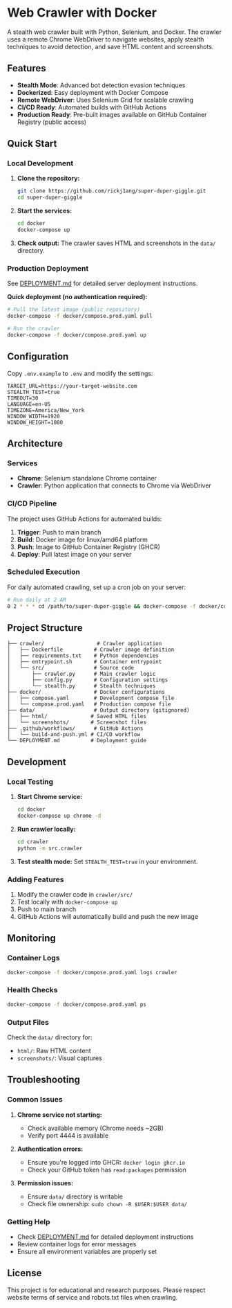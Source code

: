 # Web Crawler with Docker

A stealth web crawler built with Python, Selenium, and Docker. The crawler uses a remote Chrome WebDriver to navigate websites, apply stealth techniques to avoid detection, and save HTML content and screenshots.

## Features

- **Stealth Mode**: Advanced bot detection evasion techniques
- **Dockerized**: Easy deployment with Docker Compose
- **Remote WebDriver**: Uses Selenium Grid for scalable crawling
- **CI/CD Ready**: Automated builds with GitHub Actions
- **Production Ready**: Pre-built images available on GitHub Container Registry (public access)

## Quick Start

### Local Development

1. **Clone the repository:**
   ```bash
   git clone https://github.com/rickj1ang/super-duper-giggle.git
   cd super-duper-giggle
   ```

2. **Start the services:**
   ```bash
   cd docker
   docker-compose up
   ```

3. **Check output:**
   The crawler saves HTML and screenshots in the `data/` directory.

### Production Deployment

See [DEPLOYMENT.md](DEPLOYMENT.md) for detailed server deployment instructions.

**Quick deployment (no authentication required):**
```bash
# Pull the latest image (public repository)
docker-compose -f docker/compose.prod.yaml pull

# Run the crawler
docker-compose -f docker/compose.prod.yaml up
```

## Configuration

Copy `.env.example` to `.env` and modify the settings:

```env
TARGET_URL=https://your-target-website.com
STEALTH_TEST=true
TIMEOUT=30
LANGUAGE=en-US
TIMEZONE=America/New_York
WINDOW_WIDTH=1920
WINDOW_HEIGHT=1080
```

## Architecture

### Services

- **Chrome**: Selenium standalone Chrome container
- **Crawler**: Python application that connects to Chrome via WebDriver

### CI/CD Pipeline

The project uses GitHub Actions for automated builds:

1. **Trigger**: Push to main branch
2. **Build**: Docker image for linux/amd64 platform
3. **Push**: Image to GitHub Container Registry (GHCR)
4. **Deploy**: Pull latest image on your server

### Scheduled Execution

For daily automated crawling, set up a cron job on your server:

```bash
# Run daily at 2 AM
0 2 * * * cd /path/to/super-duper-giggle && docker-compose -f docker/compose.prod.yaml up
```

## Project Structure

```
├── crawler/                 # Crawler application
│   ├── Dockerfile          # Crawler image definition
│   ├── requirements.txt    # Python dependencies
│   ├── entrypoint.sh       # Container entrypoint
│   └── src/                # Source code
│       ├── crawler.py      # Main crawler logic
│       ├── config.py       # Configuration settings
│       └── stealth.py      # Stealth techniques
├── docker/                 # Docker configurations
│   ├── compose.yaml        # Development compose file
│   └── compose.prod.yaml   # Production compose file
├── data/                   # Output directory (gitignored)
│   ├── html/              # Saved HTML files
│   └── screenshots/       # Screenshot files
├── .github/workflows/      # GitHub Actions
│   └── build-and-push.yml # CI/CD workflow
└── DEPLOYMENT.md          # Deployment guide
```

## Development

### Local Testing

1. **Start Chrome service:**
   ```bash
   cd docker
   docker-compose up chrome -d
   ```

2. **Run crawler locally:**
   ```bash
   cd crawler
   python -m src.crawler
   ```

3. **Test stealth mode:**
   Set `STEALTH_TEST=true` in your environment.

### Adding Features

1. Modify the crawler code in `crawler/src/`
2. Test locally with `docker-compose up`
3. Push to main branch
4. GitHub Actions will automatically build and push the new image

## Monitoring

### Container Logs
```bash
docker-compose -f docker/compose.prod.yaml logs crawler
```

### Health Checks
```bash
docker-compose -f docker/compose.prod.yaml ps
```

### Output Files
Check the `data/` directory for:
- `html/`: Raw HTML content
- `screenshots/`: Visual captures

## Troubleshooting

### Common Issues

1. **Chrome service not starting:**
   - Check available memory (Chrome needs ~2GB)
   - Verify port 4444 is available

2. **Authentication errors:**
   - Ensure you're logged into GHCR: `docker login ghcr.io`
   - Check your GitHub token has `read:packages` permission

3. **Permission issues:**
   - Ensure `data/` directory is writable
   - Check file ownership: `sudo chown -R $USER:$USER data/`

### Getting Help

- Check [DEPLOYMENT.md](DEPLOYMENT.md) for detailed deployment instructions
- Review container logs for error messages
- Ensure all environment variables are properly set

## License

This project is for educational and research purposes. Please respect website terms of service and robots.txt files when crawling.

